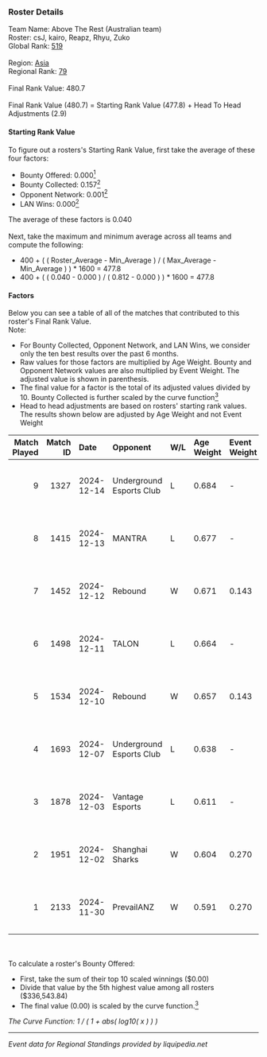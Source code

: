 ### Roster Details<br />
Team Name: Above The Rest (Australian team)<br />
Roster: csJ, kairo, Reapz, Rhyu, Zuko<br />
Global Rank: [519](../../standings_global_2025_03_01.md)<br />
<br />
Region: [Asia]( ../../standings_asia_2025_03_01.md)<br />
Regional Rank: [79]( ../../standings_asia_2025_03_01.md)<br />
<br />
Final Rank Value:  480.7<br />
<br />
Final Rank Value (480.7) = Starting Rank Value (477.8) + Head To Head Adjustments (2.9)<br />

#### Starting Rank Value<br />
To figure out a rosters's Starting Rank Value, first take the average of these four factors:<br />
- Bounty Offered: 0.000[<sup>1</sup>](#table2)
- Bounty Collected: 0.157[<sup>2</sup>](#table1)
- Opponent Network: 0.001[<sup>2</sup>](#table1)
- LAN Wins: 0.000[<sup>2</sup>](#table1)

The average of these factors is 0.040<br />
<br />
Next, take the maximum and minimum average across all teams and compute the following:<br />
- 400 + ( ( Roster_Average - Min_Average ) / ( Max_Average - Min_Average ) ) * 1600 = 477.8
- 400 + ( ( 0.040 - 0.000 ) / ( 0.812 - 0.000 ) ) * 1600 = 477.8


#### Factors<br />
Below you can see a table of all of the matches that contributed to this roster's Final Rank Value.<br />
Note:<br />

- For Bounty Collected, Opponent Network, and LAN Wins, we consider only the ten best results over the past 6 months.
- Raw values for those factors are multiplied by Age Weight. Bounty and Opponent Network values are also multiplied by Event Weight. The adjusted value is shown in parenthesis.
- The final value for a factor is the total of its adjusted values divided by 10. Bounty Collected is further scaled by the curve function[<sup>3</sup>](#curveFunction)
- Head to head adjustments are based on rosters' starting rank values. The results shown below are adjusted by Age Weight and not Event Weight
<span id="table1"></span><br />


| Match Played | Match ID | Date       | Opponent                 | W/L | Age Weight | Event Weight | Bounty Collected | Opponent Network | LAN Wins  | H2H Adj. | Roster                        |
| -: | -: | :- | :- | :- | :- | :- | :- | :- | :- | -: | :- |
|            9 |     1327 | 2024-12-14 | Underground Esports Club | L   | 0.684      | -            | -                | -                | -         |    -9.20 | csJ, kairo, Reapz, Rhyu, Zuko |
|            8 |     1415 | 2024-12-13 | MANTRA                   | L   | 0.677      | -            | -                | -                | -         |    -7.72 | csJ, kairo, Reapz, Rhyu, Zuko |
|            7 |     1452 | 2024-12-12 | Rebound                  | W   | 0.671      | 0.143        | 0.000 (0.000)    | 0.007 (0.001)    | 0 (0.000) |    12.46 | csJ, kairo, Reapz, Rhyu, Zuko |
|            6 |     1498 | 2024-12-11 | TALON                    | L   | 0.664      | -            | -                | -                | -         |    -8.09 | csJ, kairo, Reapz, Rhyu, Zuko |
|            5 |     1534 | 2024-12-10 | Rebound                  | W   | 0.657      | 0.143        | 0.000 (0.000)    | 0.007 (0.001)    | 0 (0.000) |    12.69 | csJ, kairo, Reapz, Rhyu, Zuko |
|            4 |     1693 | 2024-12-07 | Underground Esports Club | L   | 0.638      | -            | -                | -                | -         |    -8.34 | csJ, kairo, Reapz, Rhyu, Zuko |
|            3 |     1878 | 2024-12-03 | Vantage Esports          | L   | 0.611      | -            | -                | -                | -         |    -5.79 | csJ, kairo, Reapz, Rhyu, Zuko |
|            2 |     1951 | 2024-12-02 | Shanghai Sharks          | W   | 0.604      | 0.270        | 0.000 (0.000)    | 0.063 (0.010)    | 0 (0.000) |     9.71 | csJ, kairo, Reapz, Rhyu, Zuko |
|            1 |     2133 | 2024-11-30 | PrevailANZ               | W   | 0.591      | 0.270        | 0.000 (0.000)    | 0.000 (0.000)    | 0 (0.000) |     7.18 | csJ, kairo, Reapz, Rhyu, Zuko |

<br />
<span id="table2"></span><br />
To calculate a roster's Bounty Offered:<br />

- First, take the sum of their top 10 scaled winnings ($0.00)
- Divide that value by the 5th highest value among all rosters ($336,543.84)
- The final value (0.00) is scaled by the curve function.[<sup>3</sup>](#curveFunction)

<span id="curveFunction"></span>_The Curve Function: 1 / ( 1 + abs( log10( x ) ) )_<br />

---
_Event data for Regional Standings provided by liquipedia.net_<br />
